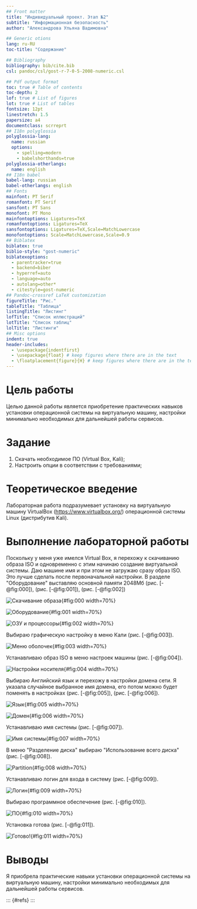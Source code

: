 ```yaml
---
## Front matter
title: "Индивидуальный проект. Этап №2"
subtitle: "Информационная безопасность"
author: "Александрова Ульяна Вадимовна"

## Generic otions
lang: ru-RU
toc-title: "Содержание"

## Bibliography
bibliography: bib/cite.bib
csl: pandoc/csl/gost-r-7-0-5-2008-numeric.csl

## Pdf output format
toc: true # Table of contents
toc-depth: 2
lof: true # List of figures
lot: true # List of tables
fontsize: 12pt
linestretch: 1.5
papersize: a4
documentclass: scrreprt
## I18n polyglossia
polyglossia-lang:
  name: russian
  options:
	- spelling=modern
	- babelshorthands=true
polyglossia-otherlangs:
  name: english
## I18n babel
babel-lang: russian
babel-otherlangs: english
## Fonts
mainfont: PT Serif
romanfont: PT Serif
sansfont: PT Sans
monofont: PT Mono
mainfontoptions: Ligatures=TeX
romanfontoptions: Ligatures=TeX
sansfontoptions: Ligatures=TeX,Scale=MatchLowercase
monofontoptions: Scale=MatchLowercase,Scale=0.9
## Biblatex
biblatex: true
biblio-style: "gost-numeric"
biblatexoptions:
  - parentracker=true
  - backend=biber
  - hyperref=auto
  - language=auto
  - autolang=other*
  - citestyle=gost-numeric
## Pandoc-crossref LaTeX customization
figureTitle: "Рис."
tableTitle: "Таблица"
listingTitle: "Листинг"
lofTitle: "Список иллюстраций"
lotTitle: "Список таблиц"
lolTitle: "Листинги"
## Misc options
indent: true
header-includes:
  - \usepackage{indentfirst}
  - \usepackage{float} # keep figures where there are in the text
  - \floatplacement{figure}{H} # keep figures where there are in the text
---
```


# Цель работы

Целью данной работы является приобретение практических навыков установки операционной системы на виртуальную машину, настройки минимально необходимых для дальнейшей работы сервисов.

# Задание

1. Скачать необходимое ПО (Virtual Box, Kali);
2. Настроить опции в соответствии с требованиями;

# Теоретическое введение

Лабораторная работа подразумевает установку на виртуальную машину VirtualBox (https://www.virtualbox.org/) операционной системы Linux (дистрибутив Kali).


# Выполнение лабораторной работы

Поскольку у меня уже имелся Virtual Box,  я перехожу к скачиванию образа ISO и одновременно с этим начинаю создание виртуальной системы. Даю машине имя и при этом не загружаю сразу образ ISO. Это лучше сделать после первоначальной настройки. В разделе "Оборудование" выставляю основной памяти 2048Мб (рис. [-@fig:000]), (рис. [-@fig:001]), (рис. [-@fig:002])

![Скачивание образа](image/0){#fig:000 width=70%}

![Оборудование](image/1){#fig:001 width=70%}

![ОЗУ и процессоры](image/2){#fig:002 width=70%}

Выбираю графическую настройку в меню Кали (рис. [-@fig:003]).

![Меню оболочек](image/3){#fig:003 width=70%}

Устанавливаю образ ISO в меню настроек машины (рис. [-@fig:004]).

![Настройки носителя](image/4){#fig:004 width=70%}

Выбираю Английский язык и перехожу в настройки домена сети. Я указала случайное выбранное имя домена, его потом можно будет поменять в настройках (рис. [-@fig:005]), (рис. [-@fig:006]).

![Язык](image/5){#fig:005 width=70%}

![Домен](image/6){#fig:006 width=70%}

Устанавливаю имя системы  (рис. [-@fig:007]).

![Имя системы](image/7){#fig:007 width=70%}

В меню "Разделение диска" выбираю "Использование всего диска"  (рис. [-@fig:008]).

![Partition](image/8){#fig:008 width=70%}

Устанавливаю логин для входа в систему (рис. [-@fig:009]).

![Логин](image/9){#fig:009 width=70%}

Выбираю программное обеспечение (рис. [-@fig:010]).

![ПО](image/10){#fig:010 width=70%}

Установка готова (рис. [-@fig:011]).

![Готово!](image/11){#fig:011 width=70%}

# Выводы

Я приобрела практические навыки установки операционной системы на виртуальную машину, настройки минимально необходимых для дальнейшей работы сервисов.

::: {#refs}
:::
